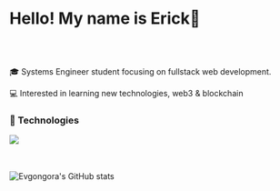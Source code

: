 <h1>Hello! My name is Erick👋</h1>
<br><br/>
  <p>🎓 Systems Engineer student focusing on fullstack web development.</p>
  <p>💻 Interested in learning new technologies, web3 & blockchain</p>
<div>
  <h3>🚀 Technologies</h3>
<img src=https://go-skill-icons.vercel.app/api/icons?i=py,rust,ts,js,html,css,cs,git,nodejs,npm/>
</div>
<br><br/>

![Evgongora's GitHub stats](https://github-readme-stats.vercel.app/api?username=evgongora&show_icons=true&theme=vue-dark)

<!--
**evgongora/evgongora** is a ✨ _special_ ✨ repository because its `README.md` (this file) appears on your GitHub profile.

Here are some ideas to get you started:

- 🔭 I’m currently working on ...
- 🌱 I’m currently learning ...
- 👯 I’m looking to collaborate on ...
- 🤔 I’m looking for help with ...
- 💬 Ask me about ...
- 📫 How to reach me: ...
- 😄 Pronouns: ...
- ⚡ Fun fact: ...
-->
